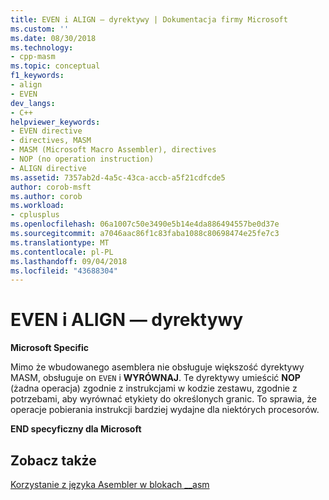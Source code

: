 ```yaml
---
title: EVEN i ALIGN — dyrektywy | Dokumentacja firmy Microsoft
ms.custom: ''
ms.date: 08/30/2018
ms.technology:
- cpp-masm
ms.topic: conceptual
f1_keywords:
- align
- EVEN
dev_langs:
- C++
helpviewer_keywords:
- EVEN directive
- directives, MASM
- MASM (Microsoft Macro Assembler), directives
- NOP (no operation instruction)
- ALIGN directive
ms.assetid: 7357ab2d-4a5c-43ca-accb-a5f21cdfcde5
author: corob-msft
ms.author: corob
ms.workload:
- cplusplus
ms.openlocfilehash: 06a1007c50e3490e5b14e4da886494557be0d37e
ms.sourcegitcommit: a7046aac86f1c83faba1088c80698474e25fe7c3
ms.translationtype: MT
ms.contentlocale: pl-PL
ms.lasthandoff: 09/04/2018
ms.locfileid: "43688304"
---
```

# <a name="even-and-align-directives"></a>EVEN i ALIGN — dyrektywy

**Microsoft Specific**

Mimo że wbudowanego asemblera nie obsługuje większość dyrektywy MASM, obsługuje on `EVEN` i **WYRÓWNAJ**. Te dyrektywy umieścić **NOP** (żadna operacja) zgodnie z instrukcjami w kodzie zestawu, zgodnie z potrzebami, aby wyrównać etykiety do określonych granic. To sprawia, że operacje pobierania instrukcji bardziej wydajne dla niektórych procesorów.

**END specyficzny dla Microsoft**

## <a name="see-also"></a>Zobacz także

[Korzystanie z języka Asembler w blokach __asm](../../assembler/inline/using-assembly-language-in-asm-blocks.md)<br/>